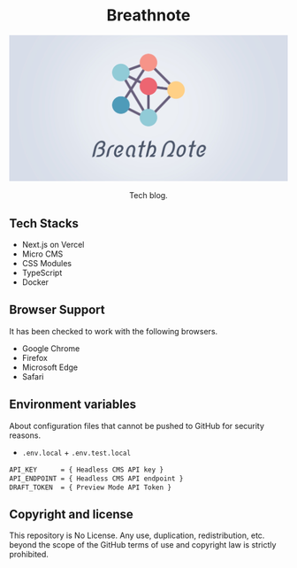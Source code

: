 <h1 align="center">Breathnote</h1>

![og-image](app/public/img/og-img.jpg)

<p align="center">Tech blog.</p>

## Tech Stacks

- Next.js on Vercel
- Micro CMS
- CSS Modules
- TypeScript
- Docker

## Browser Support

It has been checked to work with the following browsers.

- Google Chrome
- Firefox
- Microsoft Edge
- Safari

## Environment variables

About configuration files that cannot be pushed to GitHub for security reasons.

- `.env.local` + `.env.test.local`

```
API_KEY      = { Headless CMS API key }
API_ENDPOINT = { Headless CMS API endpoint }
DRAFT_TOKEN  = { Preview Mode API Token }
```

## Copyright and license

This repository is No License. Any use, duplication, redistribution, etc. beyond the scope of the GitHub terms of use and copyright law is strictly prohibited.
